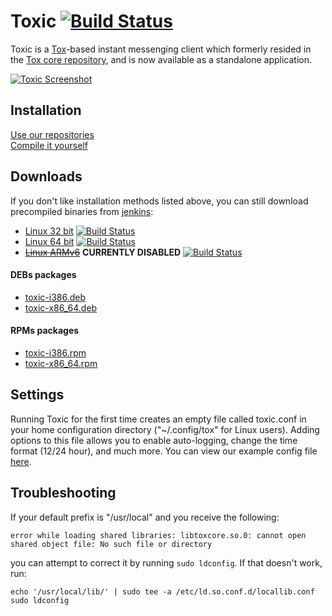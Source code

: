 # Toxic [![Build Status](https://travis-ci.org/Tox/toxic.png?branch=master)](https://travis-ci.org/Tox/toxic)
Toxic is a [Tox](https://tox.im)-based instant messenging client which formerly resided in the [Tox core repository](https://github.com/irungentoo/toxcore), and is now available as a standalone application.

[![Toxic Screenshot](https://i.imgur.com/san99Z2.png "Home Screen")](https://i.imgur.com/san99Z2.png)

## Installation
[Use our repositories](https://wiki.tox.im/Binaries#Linux)<br />
[Compile it yourself](/INSTALL.md)

## Downloads
If you don't like installation methods listed above, you can still download precompiled binaries from [jenkins](https://jenkins.libtoxcore.so):
* [Linux 32 bit](https://jenkins.libtoxcore.so/job/toxic_linux_i386/lastSuccessfulBuild/artifact/toxic_linux_i386.tar.xz) [![Build Status](https://jenkins.libtoxcore.so/job/toxic_linux_i386/badge/icon)](https://jenkins.libtoxcore.so/job/toxic_linux_i386/lastSuccessfulBuild/artifact/toxic_linux_i386.tar.xz)
* [Linux 64 bit](https://jenkins.libtoxcore.so/job/toxic_linux_amd64/lastSuccessfulBuild/artifact/toxic_linux_amd64.tar.xz) [![Build Status](https://jenkins.libtoxcore.so/job/toxic_linux_amd64/badge/icon)](https://jenkins.libtoxcore.so/job/toxic_linux_amd64/lastSuccessfulBuild/artifact/toxic_linux_amd64.tar.xz)
* [~~Linux ARMv6~~](https://jenkins.libtoxcore.so/job/toxic_linux_armv6/lastSuccessfulBuild/artifact/toxic_linux_armv6.tar.xz) **CURRENTLY DISABLED** [![Build Status](https://jenkins.libtoxcore.so/job/toxic_linux_amd64/badge/icon)](https://jenkins.libtoxcore.so/job/toxic_linux_armv6/lastSuccessfulBuild/artifact/toxic_linux_armv6.tar.xz)

#### DEBs packages
* [toxic-i386.deb](https://jenkins.libtoxcore.so/job/toxic-linux-pkg/lastSuccessfulBuild/artifact/toxic-i386.deb)
* [toxic-x86_64.deb](https://jenkins.libtoxcore.so/job/toxic-linux-pkg/lastSuccessfulBuild/artifact/toxic-x86_64.deb)

#### RPMs packages
* [toxic-i386.rpm](https://jenkins.libtoxcore.so/job/toxic-linux-pkg/lastSuccessfulBuild/artifact/toxic-i386.rpm)
* [toxic-x86_64.rpm](https://jenkins.libtoxcore.so/job/toxic-linux-pkg/lastSuccessfulBuild/artifact/toxic-x86_64.rpm)

## Settings
Running Toxic for the first time creates an empty file called toxic.conf in your home configuration directory ("~/.config/tox" for Linux users). Adding options to this file allows you to enable auto-logging, change the time format (12/24 hour), and much more.
You can view our example config file [here](misc/toxic.conf.example).

## Troubleshooting
If your default prefix is "/usr/local" and you receive the following:
```
error while loading shared libraries: libtoxcore.so.0: cannot open shared object file: No such file or directory
```
you can attempt to correct it by running `sudo ldconfig`. If that doesn't work, run:
```
echo '/usr/local/lib/' | sudo tee -a /etc/ld.so.conf.d/locallib.conf
sudo ldconfig
```

